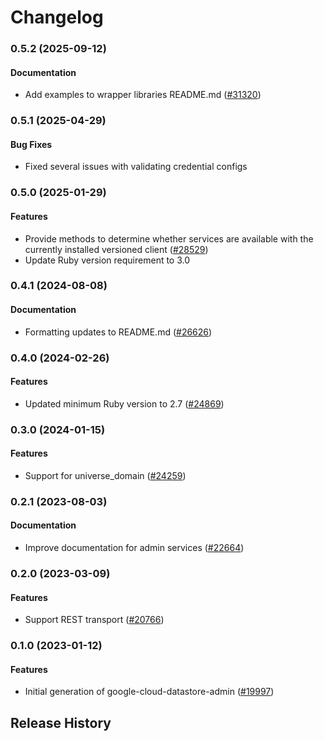 # Changelog

### 0.5.2 (2025-09-12)

#### Documentation

* Add examples to wrapper libraries README.md ([#31320](https://github.com/googleapis/google-cloud-ruby/issues/31320)) 

### 0.5.1 (2025-04-29)

#### Bug Fixes

* Fixed several issues with validating credential configs 

### 0.5.0 (2025-01-29)

#### Features

* Provide methods to determine whether services are available with the currently installed versioned client ([#28529](https://github.com/googleapis/google-cloud-ruby/issues/28529)) 
* Update Ruby version requirement to 3.0 

### 0.4.1 (2024-08-08)

#### Documentation

* Formatting updates to README.md ([#26626](https://github.com/googleapis/google-cloud-ruby/issues/26626)) 

### 0.4.0 (2024-02-26)

#### Features

* Updated minimum Ruby version to 2.7 ([#24869](https://github.com/googleapis/google-cloud-ruby/issues/24869)) 

### 0.3.0 (2024-01-15)

#### Features

* Support for universe_domain ([#24259](https://github.com/googleapis/google-cloud-ruby/issues/24259)) 

### 0.2.1 (2023-08-03)

#### Documentation

* Improve documentation for admin services ([#22664](https://github.com/googleapis/google-cloud-ruby/issues/22664)) 

### 0.2.0 (2023-03-09)

#### Features

* Support REST transport ([#20766](https://github.com/googleapis/google-cloud-ruby/issues/20766)) 

### 0.1.0 (2023-01-12)

#### Features

* Initial generation of google-cloud-datastore-admin ([#19997](https://github.com/googleapis/google-cloud-ruby/issues/19997)) 

## Release History
